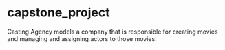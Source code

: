 # capstone_project
 Casting Agency models a company that is responsible for creating movies and managing and assigning actors to those movies.
